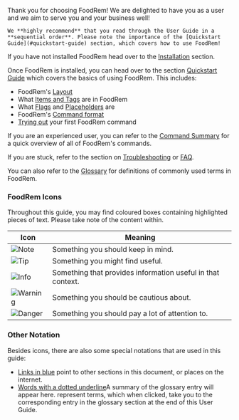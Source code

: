 <!-- markdownlint-disable-file first-line-h1 -->
Thank you for choosing FoodRem! We are delighted to have you as a user and we aim to serve you and your business well!

```tip
We **highly recommend** that you read through the User Guide in a **sequential order**. Please note the importance of the [Quickstart Guide](#quickstart-guide) section, which covers how to use FoodRem!
```

If you have not installed FoodRem head over to the [Installation](#installation) section.

Once FoodRem is installed, you can head over to the section [Quickstart Guide](#quickstart-guide) which covers the basics of using FoodRem. This includes:

* FoodRem's [Layout](#layout)
* What [Items and Tags](#key-definitions) are in FoodRem
* What [Flags](#flags) and [Placeholders](#placeholders) are
* FoodRem's [Command format](#command-format)
* [Trying out](#trying-your-first-command) your first FoodRem command

If you are an experienced user, you can refer to the [Command Summary](#command-summary) for a quick overview of all of FoodRem's commands.

If you are stuck, refer to the section on [Troubleshooting](#troubleshooting) or [FAQ](#faq).

You can also refer to the [Glossary](#glossary) for definitions of commonly used terms in FoodRem.

### FoodRem Icons

Throughout this guide, you may find coloured boxes containing highlighted pieces of text. Please take note of the content within.

| Icon                                             | Meaning                                                     |
|--------------------------------------------------|-------------------------------------------------------------|
| ![Note](images/admonishmentIcons/Note.png)       | Something you should keep in mind.                          |
| ![Tip](images/admonishmentIcons/Tip.png)         | Something you might find useful.                            |
| ![Info](images/admonishmentIcons/Info.png)       | Something that provides information useful in that context. |
| ![Warning](images/admonishmentIcons/Warning.png) | Something you should be cautious about.                     |
| ![Danger](images/admonishmentIcons/Danger.png)   | Something you should pay a lot of attention to.             |

### Other Notation

Besides icons, there are also some special notations that are used in this guide:

<!-- markdownlint-disable no-inline-html -->
* <a href="javascript:;">Links in blue</a> point to other sections in this document, or places on the internet.
* <span class="def-tooltip"><a href="javascript:;" data-entry_data="A summary of the glossary entry will appear here.">Words with a dotted underline</a><span class="popup">A summary of the glossary entry will appear here.</span></span> represent terms, which when clicked, take you to the corresponding entry in the glossary section at the end of this User Guide.
<!-- markdownlint-enable no-inline-html -->
